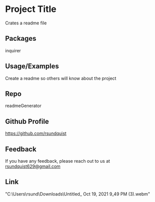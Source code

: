 
# Project Title
Crates a readme file
## Packages
inquirer    
## Usage/Examples
Create a readme so others will know about the project
## Repo
readmeGenerator
## Github Profile
https://github.com/rsundquist
## Feedback
If you have any feedback, please reach out to us at rsundquist629@gmail.com

## Link
"C:\Users\rsund\Downloads\Untitled_ Oct 19, 2021 9_49 PM (3).webm"